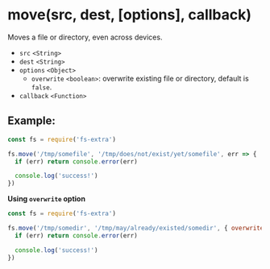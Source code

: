 # move(src, dest, [options], callback)

Moves a file or directory, even across devices.

- `src` `<String>`
- `dest` `<String>`
- `options` `<Object>`
  - `overwrite` `<boolean>`: overwrite existing file or directory, default is `false`.
- `callback` `<Function>`

## Example:

```js
const fs = require('fs-extra')

fs.move('/tmp/somefile', '/tmp/does/not/exist/yet/somefile', err => {
  if (err) return console.error(err)

  console.log('success!')
})
```

**Using `overwrite` option**

```js
const fs = require('fs-extra')

fs.move('/tmp/somedir', '/tmp/may/already/existed/somedir', { overwrite: true }, err => {
  if (err) return console.error(err)

  console.log('success!')
})
```
